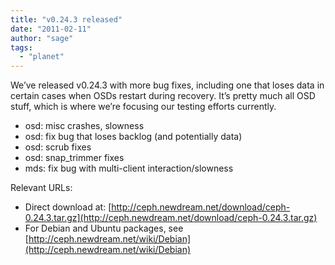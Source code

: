 ```yaml
---
title: "v0.24.3 released"
date: "2011-02-11"
author: "sage"
tags: 
  - "planet"
---
```


We’ve released v0.24.3 with more bug fixes, including one that loses data in certain cases when OSDs restart during recovery. It’s pretty much all OSD stuff, which is where we’re focusing our testing efforts currently.

- osd: misc crashes, slowness
- osd: fix bug that loses backlog (and potentially data)
- osd: scrub fixes
- osd: snap\_trimmer fixes
- mds: fix bug with multi-client interaction/slowness

Relevant URLs:

- Direct download at: [http://ceph.newdream.net/download/ceph-0.24.3.tar.gz](http://ceph.newdream.net/download/ceph-0.24.3.tar.gz)
- For Debian and Ubuntu packages, see [http://ceph.newdream.net/wiki/Debian](http://ceph.newdream.net/wiki/Debian)

